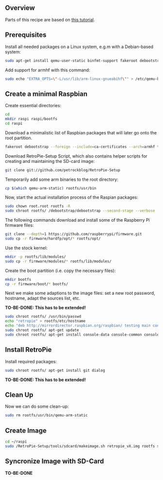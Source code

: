 ## Overview

Parts of this recipe are based on [this tutorial](http://www.kaibader.de/homemade-minimal-raspberry-pi-raspbian-image/).

## Prerequisites

Install all needed packages on a Linux system, e.g.m with a Debian-based system:

``` bash
sudo apt-get install qemu-user-static binfmt-support fakeroot debootstrap git
```

Add support for armhf with this command:
``` bash
sudo echo "EXTRA_OPTS=\"-L/usr/lib/arm-linux-gnueabihf\"" > /etc/qemu-binfmt.conf
```

## Create a minimal Raspbian

Create essential directories:

``` bash
cd
mkdir raspi raspi/bootfs
cd raspi
```

Download a minimalistic list of Raspbian packages that will later go onto the root partition.

``` bash
fakeroot debootstrap --foreign --include=ca-certificates --arch=armhf testing rootfs http://archive.raspbian.com/raspbian
```

Download RetroPie-Setup Script, which also contains helper scripts for creating and maintaining the SD-card image:

``` bash
git clone git://github.com/petrockblog/RetroPie-Setup
```

Temporarily add some arm binaries to the root directory:

``` bash
cp $(which qemu-arm-static) rootfs/usr/bin
```

Now, start the actual installation process of the Raspian packages:

``` bash
sudo chown root.root rootfs -R
sudo chroot rootfs/ /debootstrap/debootstrap --second-stage --verbose
```

The following commands download and install some of the Raspberry Pi firmware files:

``` bash
git clone --depth=1 https://github.com/raspberrypi/firmware.git
sudo cp -r firmware/hardfp/opt/* rootfs/opt/
```

Use the stock kernel:

``` bash
mkdir -p rootfs/lib/modules/
sudo cp -r firmware/modules/* rootfs/lib/modules/
```

Create the boot partition (i.e. copy the necessary files):

``` bash
mkdir bootfs
cp -r firmware/boot/* bootfs/
```

Next we make some adaptions to the image files: set a new root password, hostname, adapt the sources list, etc.

__TO-BE-DONE: This has to be extended!__

``` bash
sudo chroot rootfs/ /usr/bin/passwd
echo "retropie" > rootfs/etc/hostname
echo "deb http://mirrordirector.raspbian.org/raspbian/ testing main contrib non-free rpi" >> rootfs/etc/apt/sources.list
sudo chroot rootfs/ apt-get update
sudo chroot rootfs/ apt-get install console-data console-common console-setup tzdata most locales keyboard-configuration
```

## Install RetroPie

Install required packages:

``` bash
sudo chroot rootfs/ apt-get install git dialog
```

__TO-BE-DONE: This has to be extended!__


## Clean Up

Now we can do some clean-up:

``` bash
sudo rm rootfs/usr/bin/qemu-arm-static
```

## Create Image

``` bash
cd ~/raspi
sudo /RetroPie-Setup/tools/sdcard/makeimage.sh retropie_vX.img rootfs small
```

## Syncronize Image with SD-Card

__TO-BE-DONE__

